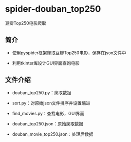 # spider-douban_top250
豆瓣Top250电影爬取

## 简介
* 使用pyspider框架爬取豆瓣Top250电影，保存在json文件中

* 利用tkinter库设计GUI界面查询电影

## 文件介绍
* douban_top250.py：爬取数据

* sort.py：对原始json文件排序并设置缩进

* find_movies.py：查找电影，GUI界面

* douban_top250.json：原始爬取数据

* douban_movie_top250.json：处理后数据
